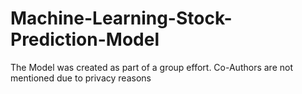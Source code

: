 # Machine-Learning-Stock-Prediction-Model

The Model was created as part of a group effort. Co-Authors are not mentioned due to privacy reasons
